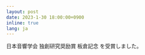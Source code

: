 ```yaml
---
layout: post
date: 2023-1-30 18:00:00+0900
inline: true
lang: ja
---
```


日本音響学会 独創研究奨励賞 板倉記念 を受賞しました。